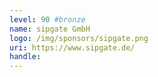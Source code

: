 ```yaml
---
level: 90 #bronze
name: sipgate GmbH
logo: /img/sponsors/sipgate.png
uri: https://www.sipgate.de/
handle: 
---
```

